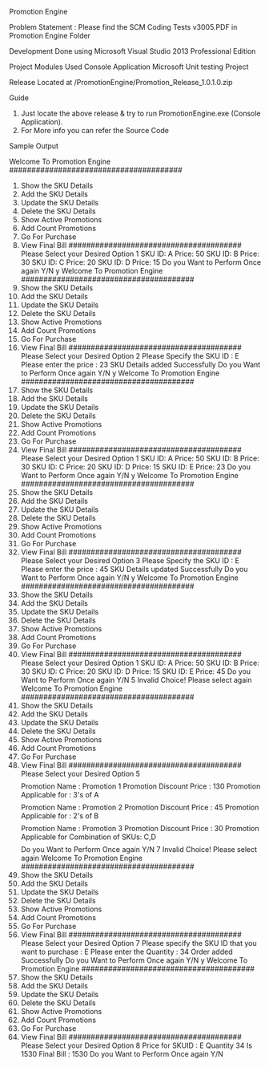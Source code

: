 Promotion Engine 

Problem Statement : Please find the SCM Coding Tests v3005.PDF in Promotion Engine Folder

Development Done using
Microsoft Visual Studio 2013 Professional Edition

Project Modules Used
Console Application
Microsoft Unit testing Project

Release Located at 
/PromotionEngine/Promotion_Release_1.0.1.0.zip

Guide 
1. Just locate the above release & try to run PromotionEngine.exe (Console Application).
2. For More info you can refer the Source Code


Sample Output

Welcome To Promotion Engine
#######################################
1. Show the SKU Details
2. Add the SKU Details
3. Update the SKU Details
4. Delete the SKU Details
5. Show Active Promotions
6. Add Count Promotions
7. Go For Purchase
8. View Final Bill
#######################################
Please Select your Desired Option
1
SKU ID: A Price: 50
SKU ID: B Price: 30
SKU ID: C Price: 20
SKU ID: D Price: 15
Do you Want to Perform Once again Y/N
y
Welcome To Promotion Engine
#######################################
1. Show the SKU Details
2. Add the SKU Details
3. Update the SKU Details
4. Delete the SKU Details
5. Show Active Promotions
6. Add Count Promotions
7. Go For Purchase
8. View Final Bill
#######################################
Please Select your Desired Option
2
Please Specify the SKU ID :
E
Please enter the price :
23
SKU Details added Successfully
Do you Want to Perform Once again Y/N
y
Welcome To Promotion Engine
#######################################
1. Show the SKU Details
2. Add the SKU Details
3. Update the SKU Details
4. Delete the SKU Details
5. Show Active Promotions
6. Add Count Promotions
7. Go For Purchase
8. View Final Bill
#######################################
Please Select your Desired Option
1
SKU ID: A Price: 50
SKU ID: B Price: 30
SKU ID: C Price: 20
SKU ID: D Price: 15
SKU ID: E Price: 23
Do you Want to Perform Once again Y/N
y
Welcome To Promotion Engine
#######################################
1. Show the SKU Details
2. Add the SKU Details
3. Update the SKU Details
4. Delete the SKU Details
5. Show Active Promotions
6. Add Count Promotions
7. Go For Purchase
8. View Final Bill
#######################################
Please Select your Desired Option
3
Please Specify the SKU ID :
E
Please enter the price :
45
SKU Details updated Successfully
Do you Want to Perform Once again Y/N
y
Welcome To Promotion Engine
#######################################
1. Show the SKU Details
2. Add the SKU Details
3. Update the SKU Details
4. Delete the SKU Details
5. Show Active Promotions
6. Add Count Promotions
7. Go For Purchase
8. View Final Bill
#######################################
Please Select your Desired Option
1
SKU ID: A Price: 50
SKU ID: B Price: 30
SKU ID: C Price: 20
SKU ID: D Price: 15
SKU ID: E Price: 45
Do you Want to Perform Once again Y/N
5
Invalid Choice! Please select again
Welcome To Promotion Engine
#######################################
1. Show the SKU Details
2. Add the SKU Details
3. Update the SKU Details
4. Delete the SKU Details
5. Show Active Promotions
6. Add Count Promotions
7. Go For Purchase
8. View Final Bill
#######################################
Please Select your Desired Option
5
$$$$
Promotion Name : Promotion 1
Promotion Discount Price : 130
Promotion Applicable for : 3's of A
$$$$
$$$$
Promotion Name : Promotion 2
Promotion Discount Price : 45
Promotion Applicable for : 2's of B
$$$$
$$$$
Promotion Name : Promotion 3
Promotion Discount Price : 30
Promotion Applicable for Combination of SKUs: C,D
$$$$
Do you Want to Perform Once again Y/N
7
Invalid Choice! Please select again
Welcome To Promotion Engine
#######################################
1. Show the SKU Details
2. Add the SKU Details
3. Update the SKU Details
4. Delete the SKU Details
5. Show Active Promotions
6. Add Count Promotions
7. Go For Purchase
8. View Final Bill
#######################################
Please Select your Desired Option
7
Please specify the SKU ID that you want to purchase :
E
Please enter the Quantity :
34
Order added Successfully
Do you Want to Perform Once again Y/N
y
Welcome To Promotion Engine
#######################################
1. Show the SKU Details
2. Add the SKU Details
3. Update the SKU Details
4. Delete the SKU Details
5. Show Active Promotions
6. Add Count Promotions
7. Go For Purchase
8. View Final Bill
#######################################
Please Select your Desired Option
8
Price for SKUID : E Quantity 34 Is 1530
Final Bill : 1530
Do you Want to Perform Once again Y/N
